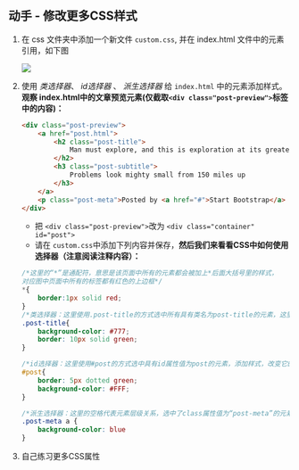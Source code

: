 ## 动手 - 修改更多CSS样式

1. 在 css 文件夹中添加一个新文件 `custom.css`,  并在 index.html 文件中的<head>元素引用，如下图

   ![](http://wy.codingirlsclub.com/blog/2017-06-17-013128.jpg)

2. 使用 *类选择器*、 *id选择器* 、 *派生选择器*  给 `index.html` 中的元素添加样式。  
**观察 index.html中的文章预览元素(仅截取`<div class="post-preview">`标签中的内容)：**
	```html
	<div class="post-preview">
	    <a href="post.html">
	        <h2 class="post-title">
	            Man must explore, and this is exploration at its greatest
	        </h2>
	        <h3 class="post-subtitle">
	            Problems look mighty small from 150 miles up
	        </h3>
	    </a>
	    <p class="post-meta">Posted by <a href="#">Start Bootstrap</a> on September 24, 2014</p>
	</div>
	```
	- 把 `<div class="post-preview">`改为    `<div class="container" id="post">`
	- 请在 `custom.css`中添加下列内容并保存，**然后我们来看看CSS中如何使用选择器（注意阅读注释内容）：**
	```css
	/*这里的“*”是通配符，意思是该页面中所有的元素都会被加上*后面大括号里的样式，
	对应图中页面中所有的标签都有红色的上边框*/
	*{
	    border:1px solid red;
	}
	/*类选择器：这里使用.post-title的方式选中所有具有类名为post-title的元素，这里的样式使他们大小一样，都有绿色的边框*/
	.post-title{
	    background-color: #777;
	    border: 10px solid green;
	}

	/*id选择器：这里使用#post的方式选中具有id属性值为post的元素，添加样式，改变它的背景色为白色, 边框为绿色点线*/
	#post{
	    border: 5px dotted green;
	    background-color: #FFF;
	}

	/*派生选择器：这里的空格代表元素层级关系，选中了class属性值为“post-meta”的元素包含链接的元素，使用派生选择器会使得你的css代码层次更清晰，更有可读性”*/
	.post-meta a {
	    background-color: blue
	}
	```
3. 自己练习更多CSS属性
